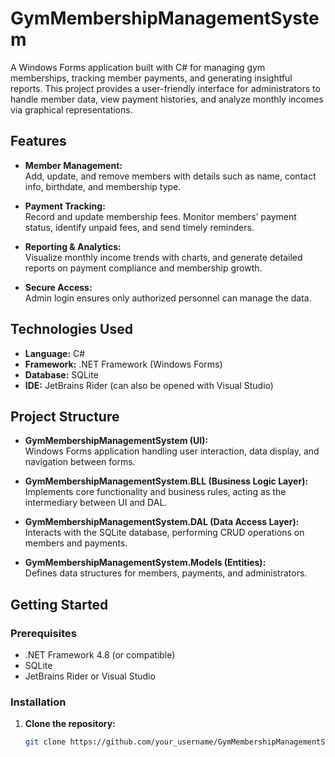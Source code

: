# GymMembershipManagementSystem

A Windows Forms application built with C# for managing gym memberships, tracking member payments, and generating insightful reports. This project provides a user-friendly interface for administrators to handle member data, view payment histories, and analyze monthly incomes via graphical representations.

## Features

- **Member Management:**  
  Add, update, and remove members with details such as name, contact info, birthdate, and membership type.
  
- **Payment Tracking:**  
  Record and update membership fees. Monitor members’ payment status, identify unpaid fees, and send timely reminders.

- **Reporting & Analytics:**  
  Visualize monthly income trends with charts, and generate detailed reports on payment compliance and membership growth.

- **Secure Access:**  
  Admin login ensures only authorized personnel can manage the data.

## Technologies Used

- **Language:** C#
- **Framework:** .NET Framework (Windows Forms)
- **Database:** SQLite
- **IDE:** JetBrains Rider (can also be opened with Visual Studio)

## Project Structure

- **GymMembershipManagementSystem (UI):**  
  Windows Forms application handling user interaction, data display, and navigation between forms.
  
- **GymMembershipManagementSystem.BLL (Business Logic Layer):**  
  Implements core functionality and business rules, acting as the intermediary between UI and DAL.
  
- **GymMembershipManagementSystem.DAL (Data Access Layer):**  
  Interacts with the SQLite database, performing CRUD operations on members and payments.
  
- **GymMembershipManagementSystem.Models (Entities):**  
  Defines data structures for members, payments, and administrators.

## Getting Started

### Prerequisites

- .NET Framework 4.8 (or compatible)
- SQLite
- JetBrains Rider or Visual Studio

### Installation

1. **Clone the repository:**
   ```bash
   git clone https://github.com/your_username/GymMembershipManagementSystem.git
